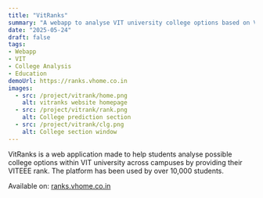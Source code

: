 ```yaml
---
title: "VitRanks"
summary: "A webapp to analyse VIT university college options based on VITEEE rank."
date: "2025-05-24"
draft: false
tags:
- Webapp
- VIT
- College Analysis
- Education
demoUrl: https://ranks.vhome.co.in
images:
  - src: /project/vitrank/home.png
    alt: vitranks website homepage
  - src: /project/vitrank/rank.png
    alt: College prediction section 
  - src: /project/vitrank/clg.png
    alt: College section window
---
```


VitRanks is a web application made to help students analyse possible college options within VIT university across campuses by providing their VITEEE rank. The platform has been used by over 10,000 students.

Available on: [ranks.vhome.co.in](https://ranks.vhome.co.in)
